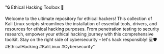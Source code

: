 "🔒 Ethical Hacking Toolbox 🔧

Welcome to the ultimate repository for ethical hackers! This collection of Kali Linux scripts streamlines the installation of essential tools, drivers, and resources for ethical hacking purposes. From penetration testing to security research, empower your ethical hacking journey with this comprehensive toolkit. Stay on the right side of cybersecurity – let's hack responsibly! 💻🛡️ #EthicalHacking #KaliLinux #Cybersecurity"
